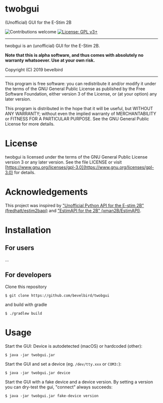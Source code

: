 # twobgui

(Unofficial) GUI for the E-Stim 2B

![Contributions welcome](https://img.shields.io/badge/contributions-welcome-brightgreen.svg)
[![License: GPL v3+](https://img.shields.io/badge/License-GPL%20v3%2B-blue.svg)](https://www.gnu.org/licenses/gpl-3.0) 

---

twobgui is an (unofficial) GUI for the E-Stim 2B.

**Note that this is alpha software, and thus comes with absolutely no warranty whatsoever. Use at your own risk.**

Copyright (C) 2019 bevelbird

---

This program is free software: you can redistribute it and/or modify
it under the terms of the GNU General Public License as published by
the Free Software Foundation, either version 3 of the License, or
(at your option) any later version.

This program is distributed in the hope that it will be useful,
but WITHOUT ANY WARRANTY; without even the implied warranty of
MERCHANTABILITY or FITNESS FOR A PARTICULAR PURPOSE.  See the
GNU General Public License for more details.

# License

twobgui is licensed under the terms of the GNU General Public License version 3 or any later version.
See the file LICENSE or visit [https://www.gnu.org/licenses/gpl-3.0](https://www.gnu.org/licenses/gpl-3.0) for details.

# Acknowledgements

This project was inspired by
["Unofficial Python API for the E-stim 2B" (fredhatt/estim2bapi)](https://github.com/fredhatt/estim2bapi)
and ["EstimAPI for the 2B" (xman2B/EstimAPI)](https://github.com/xman2B/EstimAPI).

# Installation

## For users

...

## For developers

Clone this repository

    $ git clone https://github.com/bevelbird/twobgui

and build with gradle

    $ ./gradlew build

# Usage

Start the GUI: Device is autodetected (macOS) or hardcoded (other):

    $ java -jar twobgui.jar

Start the GUI and set a device (eg. `/dev/tty.xxx` or `COM3:`):

    $ java -jar twobgui.jar device
    
Start the GUI with a fake device and a device version. By setting a version you can dry-test the gui, "connect" always succeeds:

    $ java -jar twobgui.jar fake-device version
